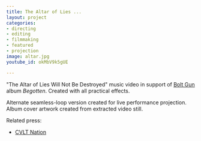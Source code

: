 ```yaml
---
title: The Altar of Lies ...
layout: project
categories:
- directing
- editing
- filmmaking
- featured
- projection
image: altar.jpg
youtube_id: okMbV9k5gUE

---
```

"The Altar of Lies Will Not Be Destroyed" music video in support of
[Bolt Gun](https://boltgun.bandcamp.com) album _Begotten_. Created with all practical effects.

Alternate seamless-loop version created for live performance projection.
Album cover artwork created from extracted video still.

Related press:

* [CVLT Nation](https://cvltnation.com/witness-the-razor-sharp-riffs-of-bolt-gun/)